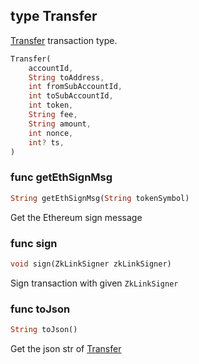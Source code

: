 ## type Transfer
[Transfer](../../../api-and-sdk/data-types/transaction/transfer.md) transaction type.

```dart
Transfer(
	accountId,
	String toAddress,
	int fromSubAccountId,
	int toSubAccountId,
	int token,
	String fee,
	String amount,
	int nonce,
	int? ts,
)
```

### func getEthSignMsg

```dart
String getEthSignMsg(String tokenSymbol)
```

Get the Ethereum sign message

### func sign

```dart
void sign(ZkLinkSigner zkLinkSigner)
```

Sign transaction with given `ZkLinkSigner`

### func toJson

```dart
String toJson()
```

Get the json str of [Transfer](#type-Transfer)
